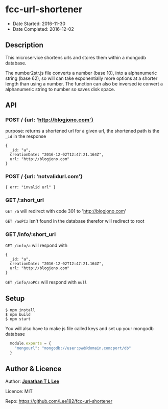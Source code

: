 # fcc-url-shortener
  * Date Started: 2016-11-30
  * Date Completed: 2016-12-02
## Description
This microservice shortens urls and stores them within a mongodb database.

The number2str.js file converts a number (base 10), into a alphanumeric string (base 62), so will can take exponentially more options at a shorter length than using a number. The function can also be inversed ie convert a alphanumeric string to number so saves disk space.

## API
### POST / {url: 'http://blogjono.com'}
purpose: returns a shortened url for a given url, the shortened path is the `_id` in the response
```
{
  _id: "a",
  creationDate: "2016-12-02T12:47:21.164Z",
  url: "http://blogjono.com"
}
```
### POST / {url: 'notvalidurl.com'}
```
{ err: "invalid url" }
```

### GET /:short_url
`GET /a` will redirect with code 301 to 'http://blogjono.com'

`GET /aoPCz` isn't found in the database therefor will redirect to root

### GET /info/:short_url
`GET /info/a` will respond with
```
{
  _id: "a",
  creationDate: "2016-12-02T12:47:21.164Z",
  url: "http://blogjono.com"
}
```
`GET /info/aoPCz` will respond with `null`

## Setup
```shell
$ npm install
$ npm build
$ npm start
```
You will also have to make js file called keys and set up your mongodb database
```javascript
  module.exports = {
    "mongourl": "mongodb://user:pwd@domain.com:port/db"
  }
```
## Author & Licence
Author: **[Jonathan T L Lee](https://github.com/Lee182)**

Licence: MIT

Repo: https://github.com/Lee182/fcc-url-shortener
